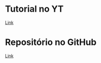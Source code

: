 # Tutorial no YT
[Link](https://www.youtube.com/watch?v=P6LGqx1YCtc)
# Repositório no GitHub
[Link](https://github.com/NycolasFelipe/port-react-ecommerce-website)

